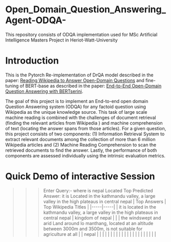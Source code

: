 # Open_Domain_Question_Answering_Agent-ODQA-
This repository consists of ODQA implementation used for MSc Artificial Intelligence Masters Project in Heriot-Watt-University 

# Introduction

This is the Pytorch Re-implementation of DrQA model described in the paper: [Reading Wikipedia to Answer Open-Domain Questions](https://arxiv.org/abs/1704.00051) 
and fine-tuning of BERT-base as described in the paper: [End-to-End Open-Domain Question Answering with BERTserini](https://arxiv.org/abs/1902.01718).

The goal of this project is to implement an End-to-end open domain Question Answering system (ODQA) for any factoid question using Wikipedia as the unique knowledge source. 
This task of large scale machine reading is combined with the challenges of document retrieval (finding the relevant articles from Wikipedia )
and machine comprehension of text (locating the answer spans from those articles). For a given question, this project consists of two
components: (1) Information Retrieval System to extract relevant documents among the collection of more than 6 million Wikipedia articles and (2) Machine Reading Comprehension
to scan the retrieved documents to find the answer. Lastly, the performance of both components are assessed individually using the intrinsic evaluation metrics.


# Quick Demo of interactive Session

>>> Enter Query:- where is nepal Located
> Top Predicted Answer: it is Located in the kathmandu valley, a large valley in the high plateaus in central nepal
|  Top Answers   |   Top Wikipedia Titles  |
|-----|-----|
| it is located in the kathmandu valley,
a large valley in the high plateaus in central nepal    |  kingdom of nepal   |
|  | the windswept and arid Land around lo manthang, located at an altitude between 3000m and 3500m, is not suitable for agriculture at all   |   | nepal  |
|     |     |
|     |     |
|     |     |
|     |     |
|     |     |
|     |     |
|     |     |
